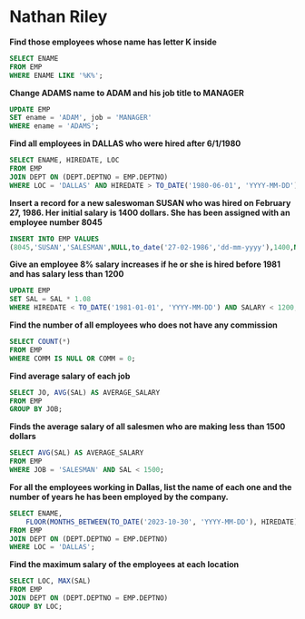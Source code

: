 # Nathan Riley

**Find those employees whose name has letter K inside**
```sql
SELECT ENAME
FROM EMP
WHERE ENAME LIKE '%K%';
``````
**Change ADAMS name to ADAM and his job title to MANAGER**
```sql
UPDATE EMP
SET ename = 'ADAM', job = 'MANAGER'
WHERE ename = 'ADAMS';
```
**Find all employees in DALLAS who were hired after 6/1/1980**
```sql
SELECT ENAME, HIREDATE, LOC
FROM EMP
JOIN DEPT ON (DEPT.DEPTNO = EMP.DEPTNO)
WHERE LOC = 'DALLAS' AND HIREDATE > TO_DATE('1980-06-01', 'YYYY-MM-DD');
```
**Insert a record for a new saleswoman SUSAN who was hired on February 27, 1986. Her initial salary is 1400 dollars. She has been assigned with an employee number 8045**
```sql
INSERT INTO EMP VALUES
(8045,'SUSAN','SALESMAN',NULL,to_date('27-02-1986','dd-mm-yyyy'),1400,NULL,30);
```
**Give an employee 8% salary increases if he or she is hired before 1981 and has salary less than 1200**
```sql
UPDATE EMP
SET SAL = SAL * 1.08
WHERE HIREDATE < TO_DATE('1981-01-01', 'YYYY-MM-DD') AND SALARY < 1200;
```
**Find the number of all employees who does not have any commission**
```sql
SELECT COUNT(*)
FROM EMP
WHERE COMM IS NULL OR COMM = 0;
```
**Find average salary of each job**
```sql
SELECT JO, AVG(SAL) AS AVERAGE_SALARY
FROM EMP
GROUP BY JOB;
```
**Finds the average salary of all salesmen who are making less than 1500 dollars**
```sql
SELECT AVG(SAL) AS AVERAGE_SALARY
FROM EMP
WHERE JOB = 'SALESMAN' AND SAL < 1500;
```
**For all the employees working in Dallas, list the name of each one and the number of years he has been employed by the company.**
```sql
SELECT ENAME,
    FLOOR(MONTHS_BETWEEN(TO_DATE('2023-10-30', 'YYYY-MM-DD'), HIREDATE) / 12) AS YEARS
FROM EMP
JOIN DEPT ON (DEPT.DEPTNO = EMP.DEPTNO)
WHERE LOC = 'DALLAS';
```
**Find the maximum salary of the employees at each location**
```sql
SELECT LOC, MAX(SAL)
FROM EMP
JOIN DEPT ON (DEPT.DEPTNO = EMP.DEPTNO)
GROUP BY LOC;
```
